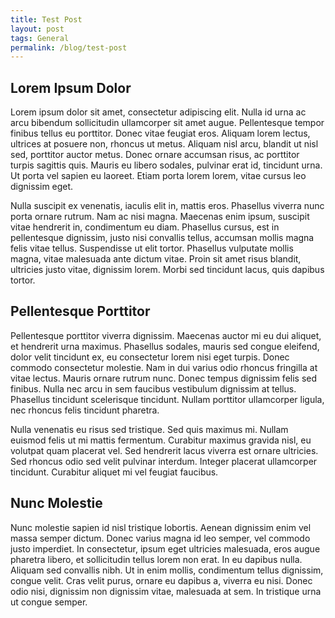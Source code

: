 ```yaml
---
title: Test Post
layout: post
tags: General
permalink: /blog/test-post
---
```


## Lorem Ipsum Dolor

Lorem ipsum dolor sit amet, consectetur adipiscing elit. Nulla id urna ac arcu bibendum sollicitudin ullamcorper sit amet augue. Pellentesque tempor finibus tellus eu porttitor. Donec vitae feugiat eros. Aliquam lorem lectus, ultrices at posuere non, rhoncus ut metus. Aliquam nisl arcu, blandit ut nisl sed, porttitor auctor metus. Donec ornare accumsan risus, ac porttitor turpis sagittis quis. Mauris eu libero sodales, pulvinar erat id, tincidunt urna. Ut porta vel sapien eu laoreet. Etiam porta lorem lorem, vitae cursus leo dignissim eget.

Nulla suscipit ex venenatis, iaculis elit in, mattis eros. Phasellus viverra nunc porta ornare rutrum. Nam ac nisi magna. Maecenas enim ipsum, suscipit vitae hendrerit in, condimentum eu diam. Phasellus cursus, est in pellentesque dignissim, justo nisi convallis tellus, accumsan mollis magna felis vitae tellus. Suspendisse ut elit tortor. Phasellus vulputate mollis magna, vitae malesuada ante dictum vitae. Proin sit amet risus blandit, ultricies justo vitae, dignissim lorem. Morbi sed tincidunt lacus, quis dapibus tortor.

## Pellentesque Porttitor

Pellentesque porttitor viverra dignissim. Maecenas auctor mi eu dui aliquet, et hendrerit urna maximus. Phasellus sodales, mauris sed congue eleifend, dolor velit tincidunt ex, eu consectetur lorem nisi eget turpis. Donec commodo consectetur molestie. Nam in dui varius odio rhoncus fringilla at vitae lectus. Mauris ornare rutrum nunc. Donec tempus dignissim felis sed finibus. Nulla nec arcu in sem faucibus vestibulum dignissim at tellus. Phasellus tincidunt scelerisque tincidunt. Nullam porttitor ullamcorper ligula, nec rhoncus felis tincidunt pharetra.

Nulla venenatis eu risus sed tristique. Sed quis maximus mi. Nullam euismod felis ut mi mattis fermentum. Curabitur maximus gravida nisl, eu volutpat quam placerat vel. Sed hendrerit lacus viverra est ornare ultricies. Sed rhoncus odio sed velit pulvinar interdum. Integer placerat ullamcorper tincidunt. Curabitur aliquet mi vel feugiat faucibus.

## Nunc Molestie

Nunc molestie sapien id nisl tristique lobortis. Aenean dignissim enim vel massa semper dictum. Donec varius magna id leo semper, vel commodo justo imperdiet. In consectetur, ipsum eget ultricies malesuada, eros augue pharetra libero, et sollicitudin tellus lorem non erat. In eu dapibus nulla. Aliquam sed convallis nibh. Ut in enim mollis, condimentum tellus dignissim, congue velit. Cras velit purus, ornare eu dapibus a, viverra eu nisi. Donec odio nisi, dignissim non dignissim vitae, malesuada at sem. In tristique urna ut congue semper. 